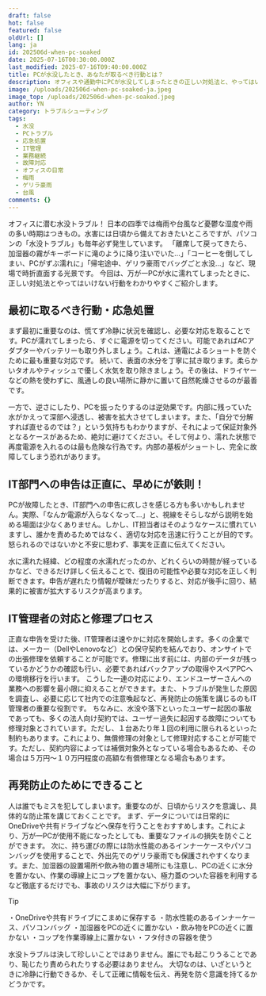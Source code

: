 ```yaml
---
draft: false
hot: false
featured: false
oldUrl: []
lang: ja
id: 202506d-when-pc-soaked
date: 2025-07-16T00:30:00.000Z
last_modified: 2025-07-16T09:40:00.000Z
title: PCが水没したとき、あなたが取るべき行動とは？
description: オフィスや通勤中にPCが水没してしまったときの正しい対処法と、やってはいけない行動、そしてIT担当者への正しい申告方法と対応の流れを紹介。
image: /uploads/202506d-when-pc-soaked-ja.jpeg
image_top: /uploads/202506d-when-pc-soaked.jpeg
author: YN
category: トラブルシューティング
tags:
  - 水没
  - PCトラブル
  - 応急処置
  - IT管理
  - 業務継続
  - 故障対応
  - オフィスの日常
  - 梅雨
  - ゲリラ豪雨
  - 台風
comments: {}
---
```

オフィスに潜む水没トラブル！
日本の四季では梅雨や台風など憂鬱な湿度や雨の多い時期はつきもの。水害には日頃から備えておきたいところですが、パソコンの「水没トラブル」も毎年必ず発生しています。
「離席して戻ってきたら、加湿器の霧がキーボードに滝のように降り注いでいた…」「コーヒーを倒してしまい、PCがずぶ濡れに」「帰宅途中、ゲリラ豪雨でバッグごと水没…」など、現場で時折直面する光景です。
今回は、万が一PCが水に濡れてしまったときに、正しい対処法とやってはいけない行動をわかりやすくご紹介します。

<!--more-->

## 最初に取るべき行動・応急処置
まず最初に重要なのは、慌てず冷静に状況を確認し、必要な対応を取ることです。PCが濡れてしまったら、すぐに電源を切ってください。可能であればACアダプターやバッテリーも取り外しましょう。これは、通電によるショートを防ぐために最も重要な対応です。
続いて、表面の水分を丁寧に拭き取ります。柔らかいタオルやティッシュで優しく水気を取り除きましょう。その後は、ドライヤーなどの熱を使わずに、風通しの良い場所に静かに置いて自然乾燥させるのが最善です。

一方で、逆さにしたり、PCを振ったりするのは逆効果です。内部に残っていた水がかえって深部へ浸透し、被害を拡大させてしまいます。また、「自分で分解すれば直せるのでは？」という気持ちもわかりますが、それによって保証対象外となるケースがあるため、絶対に避けてください。そして何より、濡れた状態で再度電源を入れるのは最も危険な行為です。内部の基板がショートし、完全に故障してしまう恐れがあります。

## IT部門への申告は正直に、早めにが鉄則！
PCが故障したとき、IT部門への申告に疚しさを感じる方も多いかもしれません。実際、「なんか電源が入らなくなって…」と、視線をそらしながら説明を始める場面は少なくありません。しかし、IT担当者はそのようなケースに慣れていますし、誰かを責めるためではなく、適切な対応を迅速に行うことが目的です。怒られるのではないかと不安に思わず、事実を正直に伝えてください。

水に濡れた経緯、どの程度の水濡れだったのか、どれくらいの時間が経っているかなど、できるだけ詳しく伝えることで、復旧の可能性や必要な対応を正しく判断できます。申告が遅れたり情報が曖昧だったりすると、対応が後手に回り、結果的に被害が拡大するリスクが高まります。

## IT管理者の対応と修理プロセス
正直な申告を受けた後、IT管理者は速やかに対応を開始します。多くの企業では、メーカー（DellやLenovoなど）との保守契約を結んでおり、オンサイトでの出張修理を依頼することが可能です。修理に出す前には、内部のデータが残っているかどうかの確認も行い、必要であればバックアップの取得やスペアPCへの環境移行を行います。
こうした一連の対応により、エンドユーザーさんへの業務への影響を最小限に抑えることができます。また、トラブルが発生した原因を調査し、必要に応じて社内での注意喚起など、再発防止の施策を講じるのもIT管理者の重要な役割です。
ちなみに、水没や落下といったユーザー起因の事故であっても、多くの法人向け契約では、ユーザー過失に起因する故障についても修理対象とされています。ただし、１台あたり年１回の利用に限られるといった制約もあります。これにより、無償修理の対象として修理対応することが可能です。ただし、契約内容によっては補償対象外となっている場合もあるため、その場合は５万円～１０万円程度の高額な有償修理となる場合もあります。

## 再発防止のためにできること
人は誰でもミスを犯してしまいます。重要なのが、日頃からリスクを意識し、具体的な防止策を講じておくことです。
まず、データについては日常的にOneDriveや共有ドライブなどへ保存を行うことをおすすめします。これにより、万が一PCが使用不能になったとしても、重要なファイルの損失を防ぐことができます。
次に、持ち運びの際には防水性能のあるインナーケースやパソコンバッグを使用することで、外出先でのゲリラ豪雨でも保護されやすくなります。また、加湿器の設置場所や飲み物の置き場所にも注意し、PCの近くに水分を置かない、作業の導線上にコップを置かない、極力蓋のついた容器を利用するなど徹底するだけでも、事故のリスクは大幅に下がります。

> [!TIP]
> ・OneDriveや共有ドライブにこまめに保存する
・防水性能のあるインナーケース、パソコンバッグ
・加湿器をPCの近くに置かない
・飲み物をPCの近くに置かない
・コップを作業導線上に置かない
・フタ付きの容器を使う

水没トラブルは決して珍しいことではありません。誰にでも起こりうることであり、恥じたり責められたりする必要はありません。 大切なのは、いざというときに冷静に行動できるか、そして正確に情報を伝え、再発を防ぐ意識を持てるかどうかです。
